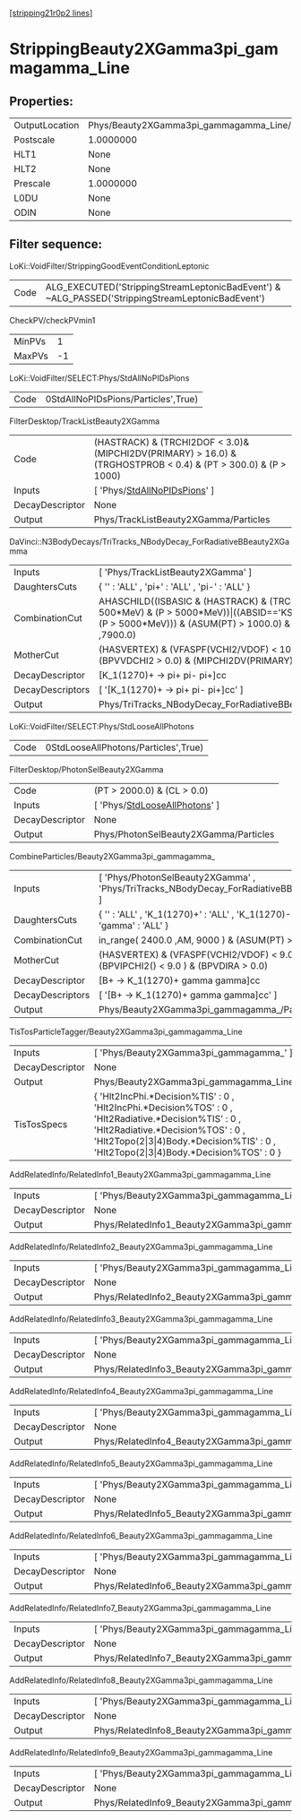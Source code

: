 [[stripping21r0p2 lines]](./stripping21r0p2-index)

# StrippingBeauty2XGamma3pi_gammagamma_Line

## Properties:

|                |                                                 |
|----------------|-------------------------------------------------|
| OutputLocation | Phys/Beauty2XGamma3pi_gammagamma_Line/Particles |
| Postscale      | 1.0000000                                       |
| HLT1           | None                                            |
| HLT2           | None                                            |
| Prescale       | 1.0000000                                       |
| L0DU           | None                                            |
| ODIN           | None                                            |

## Filter sequence:

LoKi::VoidFilter/StrippingGoodEventConditionLeptonic

|      |                                                                                                  |
|------|--------------------------------------------------------------------------------------------------|
| Code | ALG_EXECUTED('StrippingStreamLeptonicBadEvent') & ~ALG_PASSED('StrippingStreamLeptonicBadEvent') |

CheckPV/checkPVmin1

|        |     |
|--------|-----|
| MinPVs | 1   |
| MaxPVs | -1  |

LoKi::VoidFilter/SELECT:Phys/StdAllNoPIDsPions

|      |                                     |
|------|-------------------------------------|
| Code | 0StdAllNoPIDsPions/Particles',True) |

FilterDesktop/TrackListBeauty2XGamma

|                 |                                                                                                                    |
|-----------------|--------------------------------------------------------------------------------------------------------------------|
| Code            | (HASTRACK) & (TRCHI2DOF \< 3.0)& (MIPCHI2DV(PRIMARY) \> 16.0) & (TRGHOSTPROB \< 0.4) & (PT \> 300.0) & (P \> 1000) |
| Inputs          | [ 'Phys/[StdAllNoPIDsPions](./stripping21r0p2-commonparticles-stdallnopidspions)' ]                              |
| DecayDescriptor | None                                                                                                               |
| Output          | Phys/TrackListBeauty2XGamma/Particles                                                                              |

DaVinci::N3BodyDecays/TriTracks_NBodyDecay_ForRadiativeBBeauty2XGamma

|                  |                                                                                                                                                                                                       |
|------------------|-------------------------------------------------------------------------------------------------------------------------------------------------------------------------------------------------------|
| Inputs           | [ 'Phys/TrackListBeauty2XGamma' ]                                                                                                                                                                   |
| DaughtersCuts    | { '' : 'ALL' , 'pi+' : 'ALL' , 'pi-' : 'ALL' }                                                                                                                                                        |
| CombinationCut   | AHASCHILD((ISBASIC & (HASTRACK) & (TRCHI2DOF\<3) & (PT \> 500\*MeV) & (P \> 5000\*MeV))\|((ABSID=='KS0') & (PT \> 500\*MeV) & (P \> 5000\*MeV))) & (ASUM(PT) \> 1000.0) & in_range( 0.0 , AM ,7900.0) |
| MotherCut        | (HASVERTEX) & (VFASPF(VCHI2/VDOF) \< 10.0) & (PT \> 150.0) & (BPVVDCHI2 \> 0.0) & (MIPCHI2DV(PRIMARY) \> 0.0)                                                                                         |
| DecayDescriptor  | [K_1(1270)+ -\> pi+ pi- pi+]cc                                                                                                                                                                      |
| DecayDescriptors | [ '[K_1(1270)+ -\> pi+ pi- pi+]cc' ]                                                                                                                                                              |
| Output           | Phys/TriTracks_NBodyDecay_ForRadiativeBBeauty2XGamma/Particles                                                                                                                                        |

LoKi::VoidFilter/SELECT:Phys/StdLooseAllPhotons

|      |                                      |
|------|--------------------------------------|
| Code | 0StdLooseAllPhotons/Particles',True) |

FilterDesktop/PhotonSelBeauty2XGamma

|                 |                                                                                         |
|-----------------|-----------------------------------------------------------------------------------------|
| Code            | (PT \> 2000.0) & (CL \> 0.0)                                                            |
| Inputs          | [ 'Phys/[StdLooseAllPhotons](./stripping21r0p2-commonparticles-stdlooseallphotons)' ] |
| DecayDescriptor | None                                                                                    |
| Output          | Phys/PhotonSelBeauty2XGamma/Particles                                                   |

CombineParticles/Beauty2XGamma3pi_gammagamma\_

|                  |                                                                                              |
|------------------|----------------------------------------------------------------------------------------------|
| Inputs           | [ 'Phys/PhotonSelBeauty2XGamma' , 'Phys/TriTracks_NBodyDecay_ForRadiativeBBeauty2XGamma' ] |
| DaughtersCuts    | { '' : 'ALL' , 'K_1(1270)+' : 'ALL' , 'K_1(1270)-' : 'ALL' , 'gamma' : 'ALL' }               |
| CombinationCut   | in_range( 2400.0 ,AM, 9000 ) & (ASUM(PT) \> 3000 )                                           |
| MotherCut        | (HASVERTEX) & (VFASPF(VCHI2/VDOF) \< 9.0 ) & (BPVIPCHI2() \< 9.0 ) & (BPVDIRA \> 0.0)        |
| DecayDescriptor  | [B+ -\> K_1(1270)+ gamma gamma]cc                                                          |
| DecayDescriptors | [ '[B+ -\> K_1(1270)+ gamma gamma]cc' ]                                                  |
| Output           | Phys/Beauty2XGamma3pi_gammagamma\_/Particles                                                 |

TisTosParticleTagger/Beauty2XGamma3pi_gammagamma_Line

|                 |                                                                                                                                                                                                                                           |
|-----------------|-------------------------------------------------------------------------------------------------------------------------------------------------------------------------------------------------------------------------------------------|
| Inputs          | [ 'Phys/Beauty2XGamma3pi_gammagamma\_' ]                                                                                                                                                                                                |
| DecayDescriptor | None                                                                                                                                                                                                                                      |
| Output          | Phys/Beauty2XGamma3pi_gammagamma_Line/Particles                                                                                                                                                                                           |
| TisTosSpecs     | { 'Hlt2IncPhi.\*Decision%TIS' : 0 , 'Hlt2IncPhi.\*Decision%TOS' : 0 , 'Hlt2Radiative.\*Decision%TIS' : 0 , 'Hlt2Radiative.\*Decision%TOS' : 0 , 'Hlt2Topo(2\|3\|4)Body.\*Decision%TIS' : 0 , 'Hlt2Topo(2\|3\|4)Body.\*Decision%TOS' : 0 } |

AddRelatedInfo/RelatedInfo1_Beauty2XGamma3pi_gammagamma_Line

|                 |                                                              |
|-----------------|--------------------------------------------------------------|
| Inputs          | [ 'Phys/Beauty2XGamma3pi_gammagamma_Line' ]                |
| DecayDescriptor | None                                                         |
| Output          | Phys/RelatedInfo1_Beauty2XGamma3pi_gammagamma_Line/Particles |

AddRelatedInfo/RelatedInfo2_Beauty2XGamma3pi_gammagamma_Line

|                 |                                                              |
|-----------------|--------------------------------------------------------------|
| Inputs          | [ 'Phys/Beauty2XGamma3pi_gammagamma_Line' ]                |
| DecayDescriptor | None                                                         |
| Output          | Phys/RelatedInfo2_Beauty2XGamma3pi_gammagamma_Line/Particles |

AddRelatedInfo/RelatedInfo3_Beauty2XGamma3pi_gammagamma_Line

|                 |                                                              |
|-----------------|--------------------------------------------------------------|
| Inputs          | [ 'Phys/Beauty2XGamma3pi_gammagamma_Line' ]                |
| DecayDescriptor | None                                                         |
| Output          | Phys/RelatedInfo3_Beauty2XGamma3pi_gammagamma_Line/Particles |

AddRelatedInfo/RelatedInfo4_Beauty2XGamma3pi_gammagamma_Line

|                 |                                                              |
|-----------------|--------------------------------------------------------------|
| Inputs          | [ 'Phys/Beauty2XGamma3pi_gammagamma_Line' ]                |
| DecayDescriptor | None                                                         |
| Output          | Phys/RelatedInfo4_Beauty2XGamma3pi_gammagamma_Line/Particles |

AddRelatedInfo/RelatedInfo5_Beauty2XGamma3pi_gammagamma_Line

|                 |                                                              |
|-----------------|--------------------------------------------------------------|
| Inputs          | [ 'Phys/Beauty2XGamma3pi_gammagamma_Line' ]                |
| DecayDescriptor | None                                                         |
| Output          | Phys/RelatedInfo5_Beauty2XGamma3pi_gammagamma_Line/Particles |

AddRelatedInfo/RelatedInfo6_Beauty2XGamma3pi_gammagamma_Line

|                 |                                                              |
|-----------------|--------------------------------------------------------------|
| Inputs          | [ 'Phys/Beauty2XGamma3pi_gammagamma_Line' ]                |
| DecayDescriptor | None                                                         |
| Output          | Phys/RelatedInfo6_Beauty2XGamma3pi_gammagamma_Line/Particles |

AddRelatedInfo/RelatedInfo7_Beauty2XGamma3pi_gammagamma_Line

|                 |                                                              |
|-----------------|--------------------------------------------------------------|
| Inputs          | [ 'Phys/Beauty2XGamma3pi_gammagamma_Line' ]                |
| DecayDescriptor | None                                                         |
| Output          | Phys/RelatedInfo7_Beauty2XGamma3pi_gammagamma_Line/Particles |

AddRelatedInfo/RelatedInfo8_Beauty2XGamma3pi_gammagamma_Line

|                 |                                                              |
|-----------------|--------------------------------------------------------------|
| Inputs          | [ 'Phys/Beauty2XGamma3pi_gammagamma_Line' ]                |
| DecayDescriptor | None                                                         |
| Output          | Phys/RelatedInfo8_Beauty2XGamma3pi_gammagamma_Line/Particles |

AddRelatedInfo/RelatedInfo9_Beauty2XGamma3pi_gammagamma_Line

|                 |                                                              |
|-----------------|--------------------------------------------------------------|
| Inputs          | [ 'Phys/Beauty2XGamma3pi_gammagamma_Line' ]                |
| DecayDescriptor | None                                                         |
| Output          | Phys/RelatedInfo9_Beauty2XGamma3pi_gammagamma_Line/Particles |
